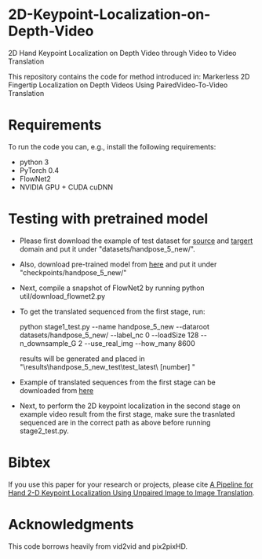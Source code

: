 # 2D-Keypoint-Localization-on-Depth-Video
2D Hand Keypoint Localization  on Depth Video through Video to Video Translation

This repository contains the code for method introduced in:
Markerless 2D Fingertip Localization on Depth Videos Using PairedVideo-To-Video Translation

# Requirements
To run the code you can, e.g., install the following requirements:

* python 3
* PyTorch 0.4
* FlowNet2 
* NVIDIA GPU + CUDA cuDNN

# Testing with pretrained model
* Please first download the example of test dataset for [source](https://drive.google.com/drive/folders/1UyQr-1a0COy-V0JHyzzfb_jfqJLBl1mD?usp=sharing) and [targert](https://drive.google.com/drive/folders/1qPIIgzLvuEqND9VDEecEk6L3bRVA5u-x?usp=sharing) domain and put it under "datasets/handpose_5_new/".
* Also, download pre-trained model from [here](https://drive.google.com/drive/folders/1GI6llwGMj9vQ0DFOkNaC3ty4VVO8zrsi?usp=sharing) and put it under "checkpoints/handpose_5_new/"
* Next, compile a snapshot of FlowNet2 by running python util/download_flownet2.py
* To get the translated sequenced from the first stage, run: 

 
   python stage1_test.py --name handpose_5_new  --dataroot  datasets/handpose_5_new/  --label_nc  0  --loadSize 128   --n_downsample_G 2  --use_real_img  --how_many 8600
   
   results will be generated and placed in "\results\handpose_5_new_test\test_latest\ [number] \"
   
* Example of translated sequences from the first stage can be downloaded from [here](https://drive.google.com/drive/folders/1lWfcNNHIkk0071InsOP-R2yAvRNJZYt9?usp=sharing)

* Next, to perform the 2D keypoint localization in the second stage on example video result from the first stage, make sure the trasnlated sequenced are in the correct path as above before running  stage2_test.py.


# Bibtex
If you use this paper for your research or projects, please cite [A Pipeline for Hand 2-D Keypoint Localization Using Unpaired Image to Image Translation](https://dl.acm.org/doi/pdf/10.1145/3453892.3453904).


# Acknowledgments
This code borrows heavily from vid2vid and pix2pixHD.
